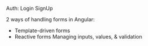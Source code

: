Auth:
Login
SignUp

2 ways of handling forms in Angular:

- Template-driven forms
- Reactive forms
  Managing inputs, values, & validation
